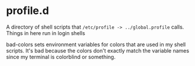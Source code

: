 # profile.d

A directory of shell scripts that `/etc/profile -> ../global.profile` calls.
Things in here run in login shells

bad-colors sets environment variables for colors that are used in my shell scripts.
It's bad because the colors don't exactly match the variable names since my
terminal is colorblind or something.
